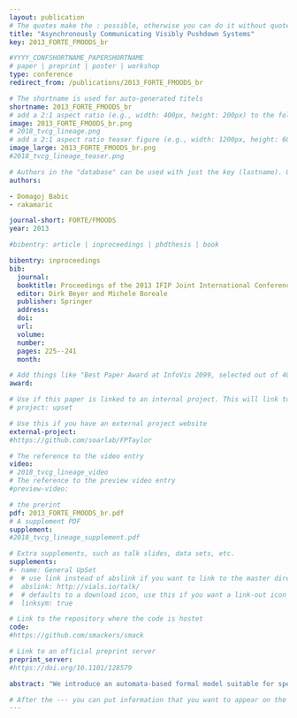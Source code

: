 ```yaml
---
layout: publication
# The quotes make the : possible, otherwise you can do it without quotes
title: "Asynchronously Communicating Visibly Pushdown Systems"
key: 2013_FORTE_FMOODS_br

#YYYY_CONFSHORTNAME_PAPERSHORTNAME
# paper | preprint | poster | workshop
type: conference
redirect_from: /publications/2013_FORTE_FMOODS_br

# The shortname is used for auto-generated titels
shortname: 2013_FORTE_FMOODS_br
# add a 2:1 aspect ratio (e.g., width: 400px, height: 200px) to the folder /assets/images/papers/
image: 2013_FORTE_FMOODS_br.png
# 2018_tvcg_lineage.png
# add a 2:1 aspect ratio teaser figure (e.g., width: 1200px, height: 600px) to the folder /assets/images/papers/
image_large: 2013_FORTE_FMOODS_br.png
#2018_tvcg_lineage_teaser.png

# Authors in the "database" can be used with just the key (lastname). Others can be written properly.
authors:

- Domagoj Babic
- rakamaric

journal-short: FORTE/FMOODS
year: 2013

#bibentry: article | inproceedings | phdthesis | book

bibentry: inproceedings
bib:
  journal:
  booktitle: Proceedings of the 2013 IFIP Joint International Conference on Formal Techniques for Distributed Systems (33rd FORTE/15th FMOODS)
  editor: Dirk Beyer and Michele Boreale
  publisher: Springer
  address: 
  doi:
  url: 
  volume:
  number: 
  pages: 225--241
  month: 

# Add things like "Best Paper Award at InfoVis 2099, selected out of 4000 submissions"
award:

# Use if this paper is linked to an internal project. This will link to the project site
# project: upset

# Use this if you have an external project website
external-project: 
#https://github.com/soarlab/FPTaylor

# The reference to the video entry
video:
# 2018_tvcg_lineage_video
# The reference to the preview video entry
#preview-video:

# the prerint
pdf: 2013_FORTE_FMOODS_br.pdf
# A supplement PDF
supplement: 
#2018_tvcg_lineage_supplement.pdf

# Extra supplements, such as talk slides, data sets, etc.
supplements:
#- name: General UpSet
#  # use link instead of abslink if you want to link to the master directory
#  abslink: http://vials.io/talk/
#  # defaults to a download icon, use this if you want a link-out icon
#  linksym: true

# Link to the repository where the code is hostet
code: 
#https://github.com/smackers/smack

# Link to an official preprint server
preprint_server: 
#https://doi.org/10.1101/128579

abstract: "We introduce an automata-based formal model suitable for specifying, modeling, analyzing, and verifying asynchronous task-based and message-passing programs. Our model consists of visibly pushdown automata communicating over unbounded reliable point-to-point first-in-first-out queues. Such a combination unifies two branches of research, one focused on task-based models, and the other on models of message-passing programs. Our model generalizes previously proposed models that have decidable reachability in several ways. Unlike task-based models of asynchronous programs, our model allows sending and receiving of messages even when stacks are not empty, without imposing restrictions on the number of context-switches or communication topology. Our model also generalizes the well-known communicating finite-state machines with recognizable channel property allowing (1) individual components to be visibly pushdown automata, which are more suitable for modeling (possibly recursive) programs, (2) the set of words (i.e., languages) of messages on queues to form a visibly pushdown language, which permits modeling of remote procedure calls and simple forms of counting, and (3) the relations formed by tuples of such languages to be synchronized, which permits modeling of complex interactions among processes. In spite of these generalizations, we prove that the composite configuration and control-state reachability are still decidable for our model."

# After the --- you can put information that you want to appear on the website using markdown formatting or HTML. A good example are acknowledgements, extra references, an erratum, etc.
---
```

